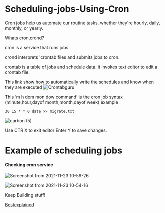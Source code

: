 # Scheduling-jobs-Using-Cron


Cron jobs help us automate our routine tasks, whether they're hourly, daily, monthly, or yearly.

Whats cron,crond? 

cron is a service that runs jobs.

crond interprets 'crontab files and submits jobs to cron.

crontab is a table of jobs and schedule data.
it invokes text editor to edit a crontab file.

This link show how to automatically write the schedules and know when they are executed ![Crontabguru](https://crontab.guru/)

This ‘m h dom mon dow command’ is the cron job syntax
  (minute,hour,dayof month,month,dayof week)
example 
```
30 15 * * 0 date >> migrate.txt
```
![carbon (5)](https://user-images.githubusercontent.com/55980747/139671091-fdd08afb-17ef-4f68-90c8-1f1d6c709b13.png)


Use CTR X to exit editor
Enter Y to save changes.

# Example of scheduling jobs

#### Checking cron service
![Screenshot from 2021-11-23 10-59-26](https://user-images.githubusercontent.com/55980747/142988381-b8f95793-4424-4049-81e4-8564143ca4b1.png)



![Screenshot from 2021-11-23 10-54-16](https://user-images.githubusercontent.com/55980747/142988020-dd379c30-061c-4f19-8ee2-f30abd3eb14f.png)

Keep Building stuff!

[Bestexplained](https://www.freecodecamp.org/news/cron-jobs-in-linux/)

